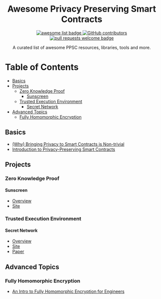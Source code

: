 <div align="center">
  <h1 align="center">Awesome Privacy Preserving Smart Contracts</h1>
  <p align="center">
    <a href="https://github.com/sindresorhus/awesome">
      <img alt="awesome list badge" src="https://cdn.rawgit.com/sindresorhus/awesome/d7305f38d29fed78fa85652e3a63e154dd8e8829/media/badge.svg">
    </a>
    <a href="https://github.com/zero-network/awesome-privacy-preserving-smart-contract/graphs/contributors">
      <img alt="GitHub contributors" src="https://img.shields.io/github/contributors/zero-network/awesome-privacy-preserving-smart-contract">
    </a>
    <a href="http://makeapullrequest.com">
      <img alt="pull requests welcome badge" src="https://img.shields.io/badge/PRs-welcome-brightgreen.svg?style=flat">
    </a>
  </p>

  <p align="center">A curated list of awesome PPSC resources, libraries, tools and more.</p>
</div>

Table of Contents
=================
* [Basics](#basics)
* [Projects](#projects)
    * [Zero Knowledge Proof](#zero-knowledge-proof)
        * [Sunscreen](#sunscreen)
    * [Trusted Execution Environment](#trusted-execution-environment)
        * [Secret Network](#secret-network)
* [Advanced Topics](#advanced-topics)
    * [Fully Homomorphic Encryption](#fully-homomorphic-encryption)

## Basics
- [(Why) Bringing Privacy to Smart Contracts is Non-trivial](https://blog.nucypher.com/bringing-privacy-to-smart-contracts-is-nontrivial/#:~:text=Unfortunately%2C%20Ethereum's%20smart%20contracts%20do,%2C%20the%20users%20involved%2C%20etc.)
- [Introduction to Privacy-Preserving Smart Contracts](https://juliankoh.medium.com/introduction-to-privacy-preserving-smart-contracts-e7bdc1a121b1)

## Projects

### Zero Knowledge Proof

#### Sunscreen
* [Overview](https://blog.nucypher.com/sunscreen)
* [Site](https://sunscreen.tech)

### Trusted Execution Environment

#### Secret Network
* [Overview](https://scrt.network/about/about-secret-network)
* [Site](https://scrt.network/)
* [Paper](https://scrt.network/graypaper)

## Advanced Topics

### Fully Homomorphic Encryption
* [An Intro to Fully Homomorphic Encryption for Engineers](https://blog.nucypher.com/an-engineers-guide-to-fully-homomorphic-encryption/)

